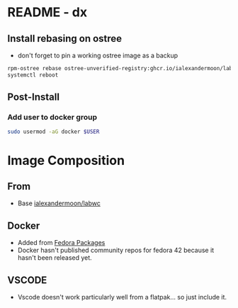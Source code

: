 # README - dx

## Install rebasing on ostree

* don't forget to pin a working ostree image as a backup

```sh
rpm-ostree rebase ostree-unverified-registry:ghcr.io/ialexandermoon/labwc-dx:42
systemctl reboot
```

## Post-Install

### Add user to docker group

```sh
sudo usermod -aG docker $USER
```

# Image Composition

## From

* Base [ialexandermoon/labwc](https://github.com/iAlexanderMoon/labwc/pkgs/container/labwc)

## Docker

* Added from [Fedora Packages]( https://packages.fedoraproject.org/)
* Docker hasn't published community repos for fedora 42 because it hasn't been released yet.

## VSCODE

* Vscode doesn't work particularly well from a flatpak... so just include it.